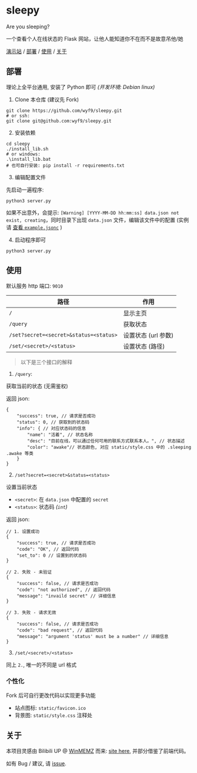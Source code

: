 # sleepy

Are you sleeping?

一个查看个人在线状态的 Flask 网站，让他人能知道你不在而不是故意吊他/她

[演示站](https://sleepy.wyf9.top) / [部署](#部署) / [使用](#使用) / [关于](#关于)

## 部署

理论上全平台通用, 安装了 Python 即可 *(开发环境: Debian linux)*

1. Clone 本仓库 (建议先 Fork)

```shell
git clone https://github.com/wyf9/sleepy.git
# or ssh:
git clone git@github.com:wyf9/sleepy.git
```

2. 安装依赖

```shell
cd sleepy
./install_lib.sh
# or windows:
.\install_lib.bat
# 也可自行安装: pip install -r requirements.txt
```

3. 编辑配置文件

先启动一遍程序:

```shell
python3 server.py
```

如果不出意外，会提示: `[Warning] [YYYY-MM-DD hh:mm:ss] data.json not exist, creating`，同时目录下出现 `data.json` 文件，编辑该文件中的配置 (实例请 [查看 `example.jsonc`](./example.jsonc) )

4. 启动程序即可

```shell
python3 server.py
```

## 使用

默认服务 http 端口: `9010`

| 路径                                   | 作用                |
| -------------------------------------- | ------------------- |
| `/`                                    | 显示主页            |
| `/query`                               | 获取状态            |
| `/set?secret=<secret>&status=<status>` | 设置状态 (url 参数) |
| `/set/<secret>/<status>`               | 设置状态 (路径)     |

> 以下是三个接口的解释

1. `/query`:

获取当前的状态 (无需鉴权)

返回 json:

```jsonc
{
    "success": true, // 请求是否成功
    "status": 0, // 获取到的状态码
    "info": { // 对应状态码的信息
        "name": "活着", // 状态名称
        "desc": "目前在线，可以通过任何可用的联系方式联系本人。", // 状态描述
        "color": "awake"// 状态颜色, 对应 static/style.css 中的 .sleeping .awake 等类
    }
}
```

2. `/set?secret=<secret>&status=<status>`

设置当前状态

- `<secret>`: 在 `data.json` 中配置的 `secret`
- `<status>`: 状态码 *(`int`)*

返回 json:

```jsonc
// 1. 设置成功
{
    "success": true, // 请求是否成功
    "code": "OK", // 返回代码
    "set_to": 0 // 设置到的状态码
}

// 2. 失败 - 未验证
{
    "success": false, // 请求是否成功
    "code": "not authorized", // 返回代码
    "message": "invaild secret" // 详细信息
}

// 3. 失败 - 请求无效
{
    "success": false, // 请求是否成功
    "code": "bad request", // 返回代码
    "message": "argument 'status' must be a number" // 详细信息
}
```

3. `/set/<secret>/<status>`

同上 `2.`, 唯一的不同是 url 格式

### 个性化

Fork 后可自行更改代码以实现更多功能

- 站点图标: `static/favicon.ico`
- 背景图: `static/style.css` 注释处

## 关于

本项目灵感由 Bilibili UP @ [WinMEMZ](https://space.bilibili.com/417031122) 而来: [site here](https://maao.cc/sleepy/), 并部分借鉴了前端代码。

如有 Bug / 建议, 请 [issue](https://github.com/wyf9/sleepy/issues/new).